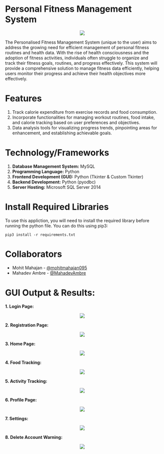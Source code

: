# Personal Fitness Management System

<p align="center">
  <img src="https://github.com/mohitmahajan095/Personal-Fitness-Management-System/blob/42f3bfe7f9fffe4c7d0e4c4465bad283c6151e77/Minor%20Project%20Files/img/home_3.png" />
</p>

The Personalised Fitness Management System (unique to the user) aims to address the growing need for efficient management of personal fitness routines and health data. With the rise of health consciousness and the adoption of fitness activities, individuals often struggle to organize and track their fitness goals, routines, and progress effectively. This system will provide a comprehensive solution to manage fitness data efficiently, helping users monitor their progress and achieve their health objectives more effectively.

# Features
1. Track calorie expenditure from exercise records and food consumption.
2. Incorporate functionalities for managing workout routines, food intake, and calorie tracking based on user preferences and objectives.
3. Data analysis tools for visualizing progress trends, pinpointing areas for enhancement, and establishing achievable goals.

# Technology/Frameworks
1. **Database Management System:** MySQL
2. **Programming Language:** Python
3. **Frontend Development (GUI):** Python (Tkinter & Custom Tkinter)
4. **Backend Development:** Python (pyodbc)
5. **Server Hosting:** Microsoft SQL Server 2014

# Install Required Libraries                     
To use this appliction, you will need to install the required library before running the python file. You can do this using pip3:

`pip3 install -r requirements.txt`

# Collaborators
* Mohit Mahajan - [@mohitmahajan095](https://github.com/mohitmahajan095 "Mohit's Github Profile")
* Mahadev Ambre - [@MahadevAmbre](https://github.com/MahadevAmbre "Mahadev's Github Profile")

# GUI Output & Results:
**1. Login Page:**
<p align="center">
  <img src="https://github.com/mohitmahajan095/Personal-Fitness-Management-System/blob/82e3ca2a9b11a5f1b0538c3578b23d2984787f7a/Minor%20Project%20Files/Output%20Images/login_page.png" />
</p>

**2. Registration Page:**
<p align="center">
  <img src="https://github.com/mohitmahajan095/Personal-Fitness-Management-System/blob/82e3ca2a9b11a5f1b0538c3578b23d2984787f7a/Minor%20Project%20Files/Output%20Images/registration_page.png" />
</p>

**3. Home Page:**
<p align="center">
  <img src="https://github.com/mohitmahajan095/Personal-Fitness-Management-System/blob/82e3ca2a9b11a5f1b0538c3578b23d2984787f7a/Minor%20Project%20Files/Output%20Images/home_page.png" />
</p>

**4. Food Tracking:**
<p align="center">
  <img src="https://github.com/mohitmahajan095/Personal-Fitness-Management-System/blob/82e3ca2a9b11a5f1b0538c3578b23d2984787f7a/Minor%20Project%20Files/Output%20Images/food_intakes_page.png" />
</p>

**5. Activity Tracking:**
<p align="center">
  <img src="https://github.com/mohitmahajan095/Personal-Fitness-Management-System/blob/82e3ca2a9b11a5f1b0538c3578b23d2984787f7a/Minor%20Project%20Files/Output%20Images/your_activities_page.png" />
</p>

**6. Profile Page:**
<p align="center">
  <img src="https://github.com/mohitmahajan095/Personal-Fitness-Management-System/blob/82e3ca2a9b11a5f1b0538c3578b23d2984787f7a/Minor%20Project%20Files/Output%20Images/profile_page.png" />
</p>

**7. Settings:**
<p align="center">
  <img src="https://github.com/mohitmahajan095/Personal-Fitness-Management-System/blob/82e3ca2a9b11a5f1b0538c3578b23d2984787f7a/Minor%20Project%20Files/Output%20Images/settings_page.png" />
</p>

**8. Delete Account Warning:**
<p align="center">
  <img src="https://github.com/mohitmahajan095/Personal-Fitness-Management-System/blob/82e3ca2a9b11a5f1b0538c3578b23d2984787f7a/Minor%20Project%20Files/Output%20Images/settings_warning_page.png" />
</p>
